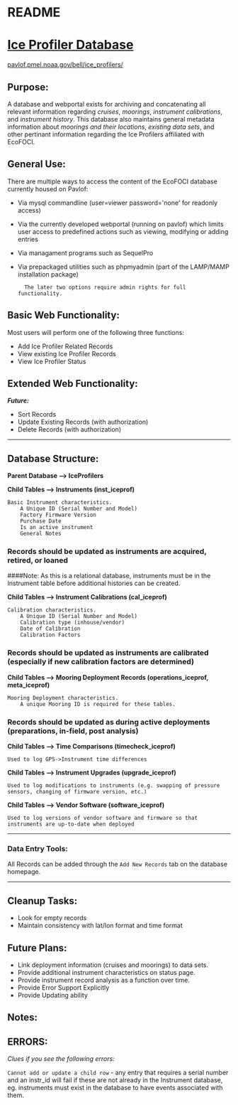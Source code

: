 # README

[Ice Profiler Database][IPDB]
================

[pavlof.pmel.noaa.gov/bell/ice_profilers/][IPDB]

Purpose:
--------

A database and webportal exists for archiving and concatenating all relevant information regarding _cruises_, _moorings_, _instrument calibrations_, and _instrument history_.  This database also maintains general metadata information about *moorings and their locations*, *existing data sets*, and other pertinant information regarding the Ice Profilers affiliated with EcoFOCI.  

General Use:
------------

There are multiple ways to access the content of the EcoFOCI database currently housed on Pavlof:

* Via mysql commandline (user=viewer password='none' for readonly access)
* Via the currently developed webportal (running on pavlof) which limits user access to predefined actions such as viewing, modifying or adding entries
* Via managament programs such as SequelPro
* Via prepackaged utilities such as phpmyadmin (part of the LAMP/MAMP installation package)
  
		The later two options require admin rights for full functionality.  
		
## Basic Web Functionality:

Most users will perform one of the following three functions:  

* Add Ice Profiler Related Records  
* View existing Ice Profiler Records
* View Ice Profiler Status

## Extended Web Functionality:

***Future:***  

+ Sort Records  
+ Update Existing Records (with authorization)  
+ Delete Records (with authorization)

-------------------------------------------------------------

Database Structure:
-------------------
**Parent Database --> IceProfilers**  

**Child Tables --> Instruments (inst_iceprof)**  

	Basic Instrument characteristics.
		A Unique ID (Serial Number and Model)
		Factory Firmware Version
		Purchase Date
		Is an active instrument
		General Notes

### Records should be updated as instruments are acquired, retired, or loaned

####Note: As this is a relational database, instruments must be in the Instrument table before additional histories can be created.


**Child Tables --> Instrument Calibrations (cal_iceprof)**  

	Calibration characteristics.
		A Unique ID (Serial Number and Model)
		Calibration type (inhouse/vendor)
		Date of Calibration
		Calibration Factors
		
### Records should be updated as instruments are calibrated (especially if new calibration factors are determined)


**Child Tables --> Mooring Deployment Records (operations_iceprof, meta_iceprof)**  
  
	Mooring Deployment characteristics.
		A unique Mooring ID is required for these tables.

### Records should be updated as during active deployments (preparations, in-field, post analysis)


**Child Tables --> Time Comparisons (timecheck_iceprof)**  

	Used to log GPS->Instrument time differences

**Child Tables --> Instrument Upgrades (upgrade_iceprof)**  

	Used to log modifications to instruments (e.g. swapping of pressure sensors, changing of firmware version, etc.)

**Child Tables --> Vendor Software (software_iceprof)**  

	Used to log versions of vendor software and firmware so that instruments are up-to-date when deployed


-------------------------------------------------------------


### Data Entry Tools:

All Records can be added through the `Add New Records` tab on the database homepage.

-------------------------------------------------------------



Cleanup Tasks:
--------------

* Look for empty records
* Maintain consistency with lat/lon format and time format  

Future Plans:
-------------

* Link deployment information (cruises and moorings) to data sets.  
* Provide additional instrument characteristics on status page.  
* Provide instrument record analysis as a function over time.  
* Provide Error Support Explicitly
* Provide Updating ability

Notes:
------

ERRORS:
-------------

*Clues if you see the following errors:*  

`Cannot add or update a child row` - any entry that requires a serial number and an instr_id will fail if these are not already in the Instrument database, eg. instruments must exist in the database to have events associated with them.  


[IPDB]: pavlof.pmel.noaa.gov/bell/ice_profilers/
